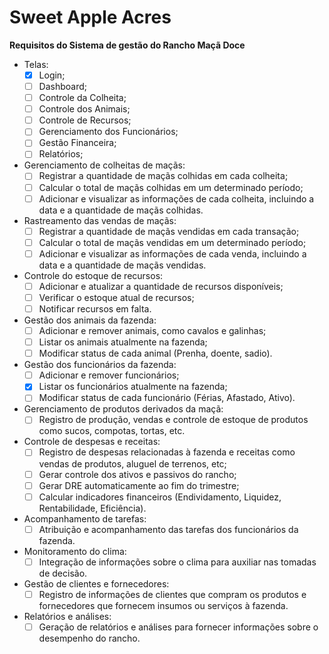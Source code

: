 # Sweet Apple Acres
**Requisitos do Sistema de gestão do Rancho Maçã Doce**

- Telas:
    - [x] Login;
    - [ ] Dashboard;
    - [ ] Controle da Colheita;
    - [ ] Controle dos Animais;
    - [ ] Controle de Recursos;
    - [ ] Gerenciamento dos Funcionários;
    - [ ] Gestão Financeira;
    - [ ] Relatórios;    

- Gerenciamento de colheitas de maçãs:
    - [ ] Registrar a quantidade de maçãs colhidas em cada colheita;
    - [ ] Calcular o total de maçãs colhidas em um determinado período;
    - [ ] Adicionar e visualizar as informações de cada colheita, incluindo a data e a quantidade de maçãs colhidas.

- Rastreamento das vendas de maçãs:
    - [ ] Registrar a quantidade de maçãs vendidas em cada transação;
    - [ ] Calcular o total de maçãs vendidas em um determinado período;
    - [ ] Adicionar e visualizar as informações de cada venda, incluindo a data e a quantidade de maçãs vendidas.

- Controle do estoque de recursos:
    - [ ] Adicionar e atualizar a quantidade de recursos disponíveis;
    - [ ] Verificar o estoque atual de recursos;
    - [ ] Notificar recursos em falta.

- Gestão dos animais da fazenda:
    - [ ] Adicionar e remover animais, como cavalos e galinhas;
    - [ ] Listar os animais atualmente na fazenda;
    - [ ] Modificar status de cada animal (Prenha, doente, sadio).

- Gestão dos funcionários da fazenda:
    - [ ] Adicionar e remover funcionários;
    - [x] Listar os funcionários atualmente na fazenda;
    - [ ] Modificar status de cada funcionário (Férias, Afastado, Ativo).

- Gerenciamento de produtos derivados da maçã:
    - [ ] Registro de produção, vendas e controle de estoque de produtos como sucos, compotas, tortas, etc.

- Controle de despesas e receitas:
    - [ ] Registro de despesas relacionadas à fazenda e receitas como vendas de produtos, aluguel de terrenos, etc;
    - [ ] Gerar controle dos ativos e passivos do rancho;
    - [ ] Gerar DRE automaticamente ao fim do trimestre;
    - [ ] Calcular indicadores financeiros (Endividamento, Liquidez, Rentabilidade, Eficiência).

-   Acompanhamento de tarefas:
    - [ ] Atribuição e acompanhamento das tarefas dos funcionários da fazenda.

-   Monitoramento do clima:
    - [ ] Integração de informações sobre o clima para auxiliar nas tomadas de decisão.

-   Gestão de clientes e fornecedores:
    - [ ] Registro de informações de clientes que compram os produtos e fornecedores que fornecem insumos ou serviços à fazenda.

-   Relatórios e análises:
    - [ ] Geração de relatórios e análises para fornecer informações sobre o desempenho do rancho.